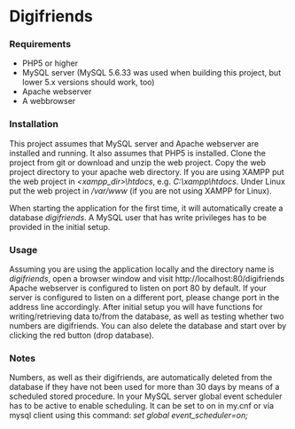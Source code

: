 # Digifriends


### Requirements ###
- PHP5 or higher
- MySQL server (MySQL 5.6.33 was used when building this project, but lower 5.x versions should work, too)
- Apache webserver
- A webbrowser

### Installation ###
This project assumes that MySQL server and Apache webserver are installed and running. It also assumes that PHP5 is installed.
Clone the project from git or download and unzip the web project. Copy the web project directory to your apache web directory. If you are using XAMPP put the web project in _<xampp_dir>\htdocs_, e.g. _C:\xampp\htdocs_. Under Linux put the web project in _/var/www_ (if you are not using XAMPP for Linux).

When starting the application for the first time, it will automatically create a database _digifriends_. A MySQL user that has write privileges has to be provided in the initial setup.

### Usage ###
Assuming you are using the application locally and the directory name is _digifriends_, open a browser window and visit http://localhost:80/digifriends
Apache webserver is configured to listen on port 80 by default. If your server is configured to listen on a different port, please change port in the address line accordingly.
After initial setup you will have functions for writing/retrieving data to/from the database, as well as testing whether two numbers are digifriends. You can also delete the database and start over by clicking the red button (drop database).

### Notes ###
Numbers, as well as their digifriends, are automatically deleted from the database if they have not been used for more than 30 days by means of a scheduled stored procedure.
In your MySQL server global event scheduler has to be active to enable scheduling. It can be set to on in my.cnf or via mysql client using this command: _set global event_scheduler=on;_
